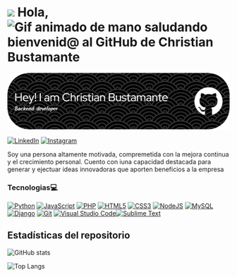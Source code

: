 # <img src="https://media.giphy.com/media/VL9Lf1Prtt0n6uiLXE/giphy.gif?cid=ecf05e47hah9v0kooe5e7zgvsh3wvokr3r0x9gcspt6nwvz2&ep=v1_stickers_search&rid=giphy.gif&ct=s" width="100"/> Hola, <img src="https://raw.githubusercontent.com/nixin72/nixin72/master/wave.gif" alt="Gif animado de mano saludando" height="45"> bienvenid@ al GitHub de Christian Bustamante

 ![Banner de Christian Bustamante](github-header-image.png)

[![LinkedIn](https://img.shields.io/badge/linkedin-%230077B5.svg?style=for-the-badge&logo=linkedin&logoColor=white)](https://www.linkedin.com/in/christian-daniel-monarrez-bustamante-0abaab13b)
[![Instagram](https://img.shields.io/badge/Instagram-%23E4405F.svg?style=for-the-badge&logo=Instagram&logoColor=white)](https://www.instagram.com/criss.bus/)

Soy una persona altamente motivada, compremetida con la mejora continua y el crecimiento personal. Cuento con iuna capacidad destacada para generar y ejectuar ideas innovadoras que aporten beneficios a la empresa

### Tecnologias💻

[![Python](https://img.shields.io/badge/python-3670A0?style=for-the-badge&logo=python&logoColor=ffdd54)](https://www.python.org/) [![JavaScript](https://img.shields.io/badge/javascript-%23323330.svg?style=for-the-badge&logo=javascript&logoColor=%23F7DF1E)](https://developer.mozilla.org/en-US/docs/Web/JavaScript) [![PHP](https://img.shields.io/badge/php-%23777BB4.svg?style=for-the-badge&logo=php&logoColor=white)](https://www.php.net/) [![HTML5](https://img.shields.io/badge/html5-%23E34F26.svg?style=for-the-badge&logo=html5&logoColor=white)](https://developer.mozilla.org/en-US/docs/Glossary/HTML5) [![CSS3](https://img.shields.io/badge/css3-%231572B6.svg?style=for-the-badge&logo=css3&logoColor=white)](https://developer.mozilla.org/es/docs/Web/CSS) [![NodeJS](https://img.shields.io/badge/node.js-6DA55F?style=for-the-badge&logo=node.js&logoColor=white)](https://nodejs.org/en/) [![MySQL](https://img.shields.io/badge/mysql-4479A1.svg?style=for-the-badge&logo=mysql&logoColor=white)](https://www.mysql.com/) [![Django](https://img.shields.io/badge/django-%23092E20.svg?style=for-the-badge&logo=django&logoColor=white)](https://www.djangoproject.com/) [![Git](https://img.shields.io/badge/git-%23F05033.svg?style=for-the-badge&logo=git&logoColor=white)](https://git-scm.com/) [![Visual Studio Code](https://img.shields.io/badge/Visual%20Studio%20Code-0078d7.svg?style=for-the-badge&logo=visual-studio-code&logoColor=white)](https://code.visualstudio.com/)[![Sublime Text](https://img.shields.io/badge/sublime_text-%23575757.svg?style=for-the-badge&logo=sublime-text&logoColor=important)](https://www.sublimetext.com/)

## Estadísticas del repositorio

![GitHub stats](https://github-readme-stats.vercel.app/api?username=ChristianBustamante29&include_all_commits=true&count_private=true&show_icons=true&line_height=20&theme=dark)

![Top Langs](https://github-readme-stats.vercel.app/api/top-langs/?username=ChristianBustamante29&layout=compact&theme=dark)